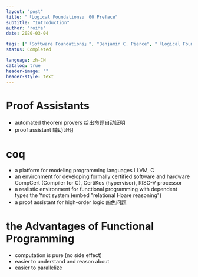 ```yaml
---
layout: "post"
title: "「Logical Foundations」 00 Preface"
subtitle: "Introduction"
author: "roife"
date: 2020-03-04

tags: ["「Software Foundations」", "Benjamin C. Pierce", "「Logical Foundations」", "Coq", "PL", "Reading"]
status: Completed

language: zh-CN
catalog: true
header-image: ""
header-style: text
---
```


# Proof Assistants

- automated theorem provers
    给出命题自动证明
- proof assistant
    辅助证明

# coq

- a platform for modeling programming languages
    LLVM, C
- an environment for developing formally certified software and
    hardware
    CompCert (Compiler for C), CertiKos (hypervisor), RISC-V processor
- a realistic environment for functional programming with dependent
    types
    the Ynot system (embed "relational Hoare reasoning")
- a proof assistant for high-order logic
    四色问题

# the Advantages of Functional Programming

- computation is pure (no side effect)
- easier to understand and reason about
- easier to parallelize
